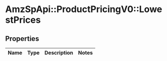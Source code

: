 # AmzSpApi::ProductPricingV0::LowestPrices

## Properties
Name | Type | Description | Notes
------------ | ------------- | ------------- | -------------


